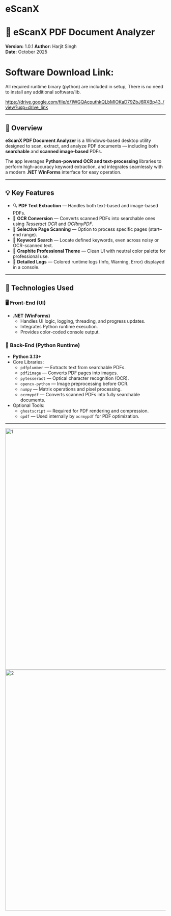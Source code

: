 # eScanX
# 🧠 eScanX PDF Document Analyzer

**Version:** 1.0.1 
**Author:** Harjit Singh  
**Date:** October 2025  

# Software Download Link:
All required runtime binary (python) are included in setup, There is no need to install any additional software/lib.

https://drive.google.com/file/d/1WGQAcputhkQLbMIOKaD79ZbJ6RXBp43_/view?usp=drive_link

---

## 📘 Overview

**eScanX PDF Document Analyzer** is a Windows-based desktop utility designed to scan, extract, and analyze PDF documents — including both **searchable** and **scanned image-based** PDFs.

The app leverages **Python-powered OCR and text-processing** libraries to perform high-accuracy keyword extraction, and integrates seamlessly with a modern **.NET WinForms** interface for easy operation.

---

## 💡 Key Features

- 🔍 **PDF Text Extraction** — Handles both text-based and image-based PDFs.  
- 🧾 **OCR Conversion** — Converts scanned PDFs into searchable ones using *Tesseract OCR* and *OCRmyPDF*.  
- 📄 **Selective Page Scanning** — Option to process specific pages (start–end range).  
- 🧠 **Keyword Search** — Locate defined keywords, even across noisy or OCR-scanned text.  
- 🎨 **Graphite Professional Theme** — Clean UI with neutral color palette for professional use.  
- 🧾 **Detailed Logs** — Colored runtime logs (Info, Warning, Error) displayed in a console.  

---

## 🧩 Technologies Used

### 🖥️ Front-End (UI)
- **.NET (WinForms)**
  - Handles UI logic, logging, threading, and progress updates.
  - Integrates Python runtime execution.
  - Provides color-coded console output.

### 🐍 Back-End (Python Runtime)
- **Python 3.13+**
- Core Libraries:
  - `pdfplumber` — Extracts text from searchable PDFs.
  - `pdf2image` — Converts PDF pages into images.
  - `pytesseract` — Optical character recognition (OCR).
  - `opencv-python` — Image preprocessing before OCR.
  - `numpy` — Matrix operations and pixel processing.
  - `ocrmypdf` — Converts scanned PDFs into fully searchable documents.
- Optional Tools:
  - `ghostscript` — Required for PDF rendering and compression.
  - `qpdf` — Used internally by `ocrmypdf` for PDF optimization.

---


<img width="727" height="757" alt="1" src="https://github.com/user-attachments/assets/09de9d2e-6661-4c92-8149-1f7dd5b68e86" />

<img width="727" height="755" alt="2" src="https://github.com/user-attachments/assets/9fe795e0-3240-47b2-83cc-3afe0e47b62a" />


